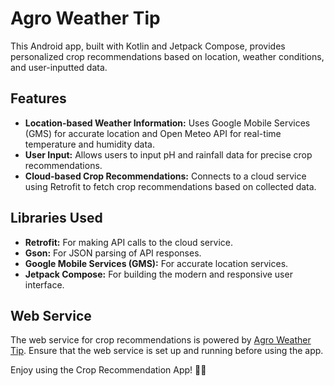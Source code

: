 # Agro Weather Tip

This Android app, built with Kotlin and Jetpack Compose, provides personalized crop recommendations based on location, weather conditions, and user-inputted data.

## Features

- **Location-based Weather Information:** Uses Google Mobile Services (GMS) for accurate location and Open Meteo API for real-time temperature and humidity data.
- **User Input:** Allows users to input pH and rainfall data for precise crop recommendations.
- **Cloud-based Crop Recommendations:** Connects to a cloud service using Retrofit to fetch crop recommendations based on collected data.

## Libraries Used

- **Retrofit:** For making API calls to the cloud service.
- **Gson:** For JSON parsing of API responses.
- **Google Mobile Services (GMS):** For accurate location services.
- **Jetpack Compose:** For building the modern and responsive user interface.

## Web Service

The web service for crop recommendations is powered by [Agro Weather Tip](https://github.com/dmdbilal/Agro-Weather-Tip). Ensure that the web service is set up and running before using the app.

Enjoy using the Crop Recommendation App! 🌾📱
